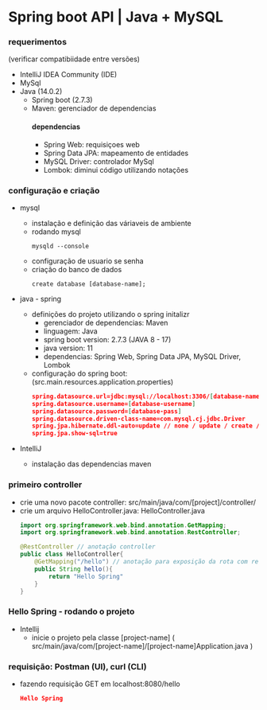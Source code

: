 # Spring boot API | Java + MySQL


### requerimentos
(verificar compatibiidade entre versões)
- IntelliJ IDEA Community (IDE)
- MySql
- Java (14.0.2)
    - Spring boot (2.7.3)
    - Maven: gerenciador de dependencias
        #### dependencias
        - Spring Web: requisiçoes web
        - Spring Data JPA: mapeamento de entidades
        - MySQL Driver: controlador MySql
        - Lombok: diminui código utilizando notações

### configuração e criação
- mysql
    - instalação e definição das váriaveis de ambiente
    - rodando mysql
        ```console
        mysqld --console
        ```
    - configuração de usuario se senha
    - criação do banco de dados
        ```console
        create database [database-name];
        ```
- java - spring
    - definições do projeto utilizando o spring initalizr
        - gerenciador de dependencias: Maven
        - linguagem: Java
        - spring boot version: 2.7.3 (JAVA 8 - 17)
        - java version: 11
        - dependencias: Spring Web, Spring Data JPA, MySQL Driver, Lombok
    - configuração do spring boot: (src.main.resources.application.properties)
        ```json
        spring.datasource.url=jdbc:mysql://localhost:3306/[database-name] // string de conexão SQL
        spring.datasource.username=[database-username]
        spring.datasource.password=[database-pass]
        spring.datasource.driven-class-name=com.mysql.cj.jdbc.Driver
        spring.jpa.hibernate.ddl-auto=update // none / update / create / create-drop
        spring.jpa.show-sql=true
        ```

- IntelliJ
    - instalação das dependencias maven

### primeiro controller
- crie uma novo pacote controller: src/main/java/com/[project]/controller/
- crie um arquivo HelloController.java: HelloController.java
    ```java
    import org.springframework.web.bind.annotation.GetMapping;
    import org.springframework.web.bind.annotation.RestController;

    @RestController // anotação controller
    public class HelloController{
        @GetMapping("/hello") // anotação para exposição da rota com requisição GET
        public String hello(){
            return "Hello Spring"
        }
    }
    ```

### Hello Spring - rodando o projeto
- Intellij
    - inicie o projeto pela classe [project-name] ( src/main/java/com/[project-name]/[project-name]Application.java )

### requisição: Postman (UI), curl (CLI)
- fazendo requisição GET em localhost:8080/hello
    ```json
    Hello Spring
    ```



    